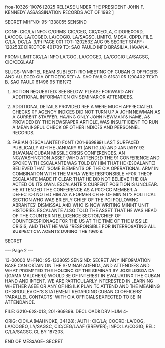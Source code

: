 froa-10326-10076 [2025 RELEASE UNDER THE PRESIDENT JOHN F. KENNEDY ASSASSINATION RECORDS ACT OF 1992 ]

SECRET
MHFNO: 95-1338055
SENSIND

CONF: CIC/LA INFO: C/ORMS, CIC/CEG, CIC/CEGLA, CIDORECORD, LA/COG,
LA/COGEO, LA/COGIO, LA/SAGSC, LIMITO, MDSX, ODPD, FILE, C/LA, DC/LA (3/P)
PAGE 001
TOT: 120253Z AUG 95
SECRET
STAFF : 120253Z DIRECTOR 401709
TO: SAO PAULO INFO BRASILIA, HAVANA.

FROM: LIMIT CIC/LA INFO LA/COG, LA/COGEO, LA/COGIO LA/SAGSC,
CIC/CEGLAAF

SLUGS: WNINTEL REAM
SUBJECT: RIO MEETING OF CUBAN CI OFFICERS AND ALLEGED CIA OFFICERS
REF: A. SAO PAULO 61631 95 1298402
TEXT: B. SAO PAULO 61496 95 1181973

1. ACTION REQUESTED: SEE BELOW. PLEASE FORWARD ANY
ADDITIONAL INFORMATION ON SEMINAR OR ATTENDEES.

2. ADDITIONAL DETAILS PROVIDED REF A WERE MUCH
APPRECIATED. CHECKS OF AGENCY INDICES DID NOT TURN UP A JOHN
NEWMAN AS A CURRENT STAFFER. HAVING ONLY JOHN NEWMAN'S NAME, AS
PROVIDED BY THE NEWSPAPER ARTICLE, WAS INSUFFICIENT TO RUN A
MEANINGFUL CHECK OF OTHER INDICES AND PERSONNEL RECORDS.

3. FABIAN ((ESCALANTE)) FONT (201-969899) LAST SURFACED
PUBLICALLY AT-THE JANUARY 91 (ANTIGUA) AND JANUARY 92 (HAVANA)
CUBAN MISSILE CRISIS CONFERENCES. AN NC/WASHINGTON ASSET {WHO
ATTENDED THE 91 CONFERENCE AND SPOKE WITH ESCALANTE WAS TOLD BY
HIM THAT HE (ESCALANTE) BELIEVED THAT ‘SOME ELEMENTS OF THE CIA
OPERATIONAL ARM’ IN COMBINATION WITH THE MAFIA WERE RESPONSIBLE
*FOR THE<ASSASSINATION>OF<PRESIDENT KENNEDY.> ESCALANTE MADE IT
CLEAR THAT HE DID NOT BELIEVE THE CIA ACTED ON ITS OWN.
ESCALANTE'S CURRENT POSITION IS UNCLEAR. HE ATTENDED THE
CONFERENCE AS A PCC-CC MEMBER. A DEFECTOR NOTED HIM AS A FORMER
CHIEF OF MININT'S POLITICAL SECTION WHO WAS BRIEFLY CHIEF OF THE
PCI FOLLOWING ABRANTES' DISMISSAL AND WHO IS NOW WRITING MININT
UNIT HISTORIES. ESCALANTE ALSO TOLD THE ASSET THAT HE WAS HEAD
OF THE COUNTERINTELLIGENCE SECTOR/CHIEF OF COUNTERESPIONAGE FOR
THE US AT THE TIME OF THE MISSILE CRISIS, AND THAT HE WAS
“RESPONSIBLE FOR INTERROGATING ALL SUSPECT CIA AGENTS DURING THE
1960'S.

SECRET

--- Page 2 ---

13-00000
MHFNO: 95-1338055
SENSIND:
SECRET
ANY INFORMATION BASE CAN OBTAIN ON THE SEMINAR AGENDA,
AND ATTENDEES AND WHAT PROMPTED THE HOLDING OF THE SEMINAR BY
JOSE LISBOA DA ((GAMA MALCHER}) WOULD BE OF INTEREST IN
EVALUATING THE CUBAN HAND AND INTENT. WE ARE PARTICULARLY
INTERESTED IN LEARNING WHETHER AGEE OR ANY OF HIS ILK PLAN TO
ATTEND AND THE MEANING OF SROULEVICH'S STATEMENT REGARDING CUBAN
CI OFFICERS' 'PARALLEL CONTACTS' WITH CIA OFFICIALS EXPECTED TO
BE IN ATTENDANCE.

FILE: G210-60S-013, 201-969899. DECL OADR DRV HUM 4-

ORIG: CIC/LA (MAHNCKE, 34428); AUTH: CIC/LA; COORD: LA/COG,
LA/COGEO, LA/SAGSC, CIC/CEG/LAAF (BREWER); INFO: LA/COGIO; REL:
C/LA/SAGSC. CL BY 187203.

END OF MESSAGE-
SECRET
